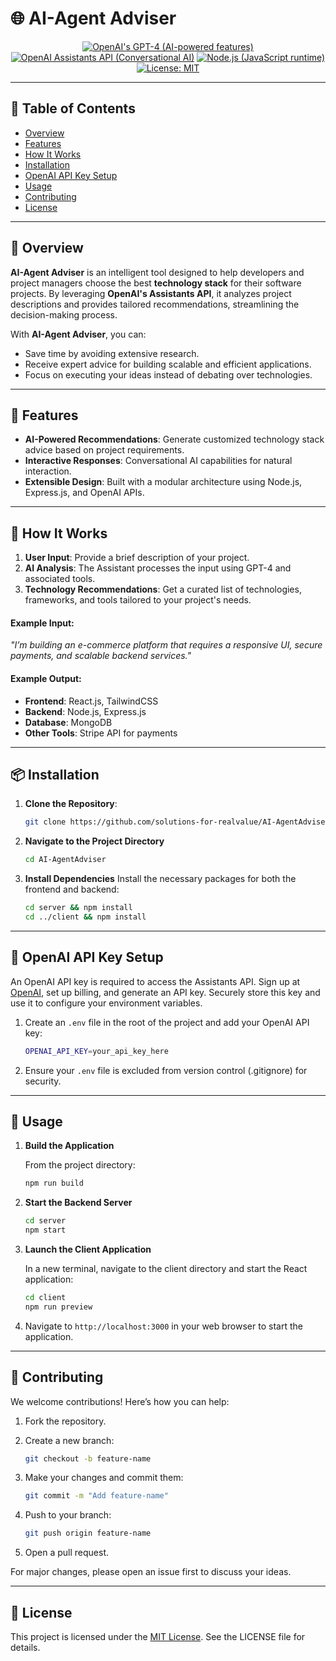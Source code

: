 # 🌐 AI-Agent Adviser

<p align="center">
  <a href="https://www.openai.com/" >
      <img alt="OpenAI's GPT-4 (AI-powered features)" src="https://img.shields.io/static/v1.svg?label=OpenAI&message=GPT-4&color=brightgreen" /></a>
  <a href="https://platform.openai.com/docs/assistants/overview" >
      <img alt="OpenAI Assistants API (Conversational AI)" src="https://img.shields.io/static/v1.svg?label=OpenAI&message=Assistants API&color=brightgreen" /></a>
  <a href="https://nodejs.org/" >
      <img alt="Node.js (JavaScript runtime)" src="https://img.shields.io/static/v1.svg?label=Node.js&message=JavaScript runtime&color=lightyellow" /></a>
  <a href="https://opensource.org/license/mit/">
      <img alt="License: MIT" src="https://img.shields.io/static/v1.svg?label=License&message=MIT&color=lightgreen" /></a>
</p>

---

## 📖 Table of Contents

- [Overview](#-overview)
- [Features](#-features)
- [How It Works](#-how-it-works)
- [Installation](#-installation)
- [OpenAI API Key Setup](#-openai-api-key-setup)
- [Usage](#-usage)
- [Contributing](#-contributing)
- [License](#-license)

---

## 🌟 Overview

**AI-Agent Adviser** is an intelligent tool designed to help developers and project managers choose the best **technology stack** for their software projects. By leveraging **OpenAI's Assistants API**, it analyzes project descriptions and provides tailored recommendations, streamlining the decision-making process.

With **AI-Agent Adviser**, you can:
- Save time by avoiding extensive research.
- Receive expert advice for building scalable and efficient applications.
- Focus on executing your ideas instead of debating over technologies.

---

## 🚀 Features

- **AI-Powered Recommendations**: Generate customized technology stack advice based on project requirements.
- **Interactive Responses**: Conversational AI capabilities for natural interaction.
- **Extensible Design**: Built with a modular architecture using Node.js, Express.js, and OpenAI APIs.

---

## 🔨 How It Works

1. **User Input**: Provide a brief description of your project.
2. **AI Analysis**: The Assistant processes the input using GPT-4 and associated tools.
3. **Technology Recommendations**: Get a curated list of technologies, frameworks, and tools tailored to your project's needs.

#### Example Input:
*"I’m building an e-commerce platform that requires a responsive UI, secure payments, and scalable backend services."*

#### Example Output:
- **Frontend**: React.js, TailwindCSS  
- **Backend**: Node.js, Express.js  
- **Database**: MongoDB  
- **Other Tools**: Stripe API for payments

---

## 📦 Installation

1. **Clone the Repository**:
   ```bash
   git clone https://github.com/solutions-for-realvalue/AI-AgentAdviser.git
   ```

2. **Navigate to the Project Directory**

   ```bash
   cd AI-AgentAdviser
   ```

3. **Install Dependencies**
   Install the necessary packages for both the frontend and backend:

   ```bash
   cd server && npm install
   cd ../client && npm install
   ```

---

## 🔑 OpenAI API Key Setup

An OpenAI API key is required to access the Assistants API. Sign up at [OpenAI][open-ai], set up billing, and generate an API key. Securely store this key and use it to configure your environment variables.

1. Create an `.env` file in the root of the project and add your OpenAI API key:

   ```bash
   OPENAI_API_KEY=your_api_key_here
   ```

2. Ensure your `.env` file is excluded from version control (.gitignore) for security.

---

## 🎯 Usage

1. **Build the Application**

   From the project directory:

   ```bash
   npm run build
   ```

2. **Start the Backend Server**

   ```bash
   cd server
   npm start
   ```

3. **Launch the Client Application**

   In a new terminal, navigate to the client directory and start the React application:

   ```bash
   cd client
   npm run preview
   ```

4. Navigate to `http://localhost:3000` in your web browser to start the application.

---

## 🤝 Contributing

We welcome contributions! Here’s how you can help:

1. Fork the repository.
2. Create a new branch:

   ```bash
   git checkout -b feature-name
   ```

3. Make your changes and commit them:

   ```bash
   git commit -m "Add feature-name"
   ```

4. Push to your branch:

   ```bash
   git push origin feature-name
   ```

5. Open a pull request.

For major changes, please open an issue first to discuss your ideas.

---

## 📜 License

This project is licensed under the [MIT License][mit-license]. See the LICENSE file for details.

[open-ai]: <https://openai.com/>
[mit-license]: <https://github.com/solutions-for-realvalue/AI-AgentAdviser/blob/main/LICENSE>
